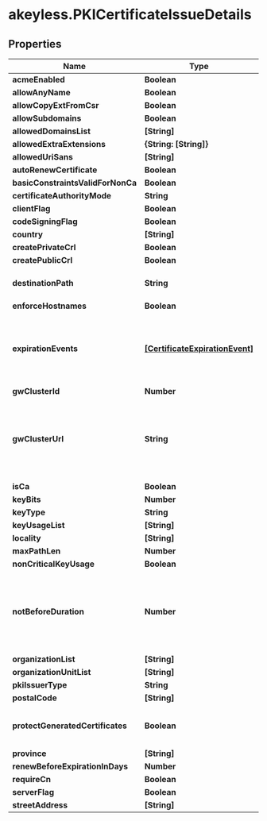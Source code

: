 # akeyless.PKICertificateIssueDetails

## Properties

Name | Type | Description | Notes
------------ | ------------- | ------------- | -------------
**acmeEnabled** | **Boolean** |  | [optional] 
**allowAnyName** | **Boolean** |  | [optional] 
**allowCopyExtFromCsr** | **Boolean** |  | [optional] 
**allowSubdomains** | **Boolean** |  | [optional] 
**allowedDomainsList** | **[String]** |  | [optional] 
**allowedExtraExtensions** | **{String: [String]}** |  | [optional] 
**allowedUriSans** | **[String]** |  | [optional] 
**autoRenewCertificate** | **Boolean** |  | [optional] 
**basicConstraintsValidForNonCa** | **Boolean** |  | [optional] 
**certificateAuthorityMode** | **String** |  | [optional] 
**clientFlag** | **Boolean** |  | [optional] 
**codeSigningFlag** | **Boolean** |  | [optional] 
**country** | **[String]** |  | [optional] 
**createPrivateCrl** | **Boolean** |  | [optional] 
**createPublicCrl** | **Boolean** |  | [optional] 
**destinationPath** | **String** | DestinationPath is the destination to save generated certificates | [optional] 
**enforceHostnames** | **Boolean** |  | [optional] 
**expirationEvents** | [**[CertificateExpirationEvent]**](CertificateExpirationEvent.md) | ExpirationNotification holds a list of expiration notices that should be sent in case a certificate is about to expire, this value is being propagated to the Certificate resources that are created | [optional] 
**gwClusterId** | **Number** |  | [optional] 
**gwClusterUrl** | **String** | GWClusterURL is required when CAMode is \&quot;public\&quot; and it defines the cluster URL the PKI should be issued from. The GW cluster must have permissions to read associated target&#39;s details | [optional] 
**isCa** | **Boolean** |  | [optional] 
**keyBits** | **Number** |  | [optional] 
**keyType** | **String** |  | [optional] 
**keyUsageList** | **[String]** |  | [optional] 
**locality** | **[String]** |  | [optional] 
**maxPathLen** | **Number** |  | [optional] 
**nonCriticalKeyUsage** | **Boolean** |  | [optional] 
**notBeforeDuration** | **Number** | A Duration represents the elapsed time between two instants as an int64 nanosecond count. The representation limits the largest representable duration to approximately 290 years. | [optional] 
**organizationList** | **[String]** |  | [optional] 
**organizationUnitList** | **[String]** |  | [optional] 
**pkiIssuerType** | **String** |  | [optional] 
**postalCode** | **[String]** |  | [optional] 
**protectGeneratedCertificates** | **Boolean** | ProtectGeneratedCertificates dictates whether the created certificates should be protected from deletion | [optional] 
**province** | **[String]** |  | [optional] 
**renewBeforeExpirationInDays** | **Number** |  | [optional] 
**requireCn** | **Boolean** |  | [optional] 
**serverFlag** | **Boolean** |  | [optional] 
**streetAddress** | **[String]** |  | [optional] 



